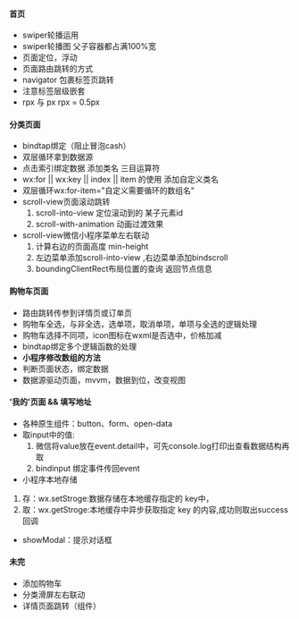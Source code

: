 #### 首页
- swiper轮播运用
- swiper轮播图 父子容器都占满100%宽
- 页面定位，浮动
- 页面路由跳转的方式
- navigator 包裹标签页跳转
- 注意标签层级嵌套
- rpx 与 px rpx = 0.5px
#### 分类页面
- bindtap绑定（阻止冒泡cash）
- 双层循环拿到数据源
- 点击索引绑定数据 添加类名 三目运算符
- wx:for || wx:key || index || item 的使用 添加自定义类名
- 双层循环wx:for-item="自定义需要循环的数组名"
- scroll-view页面滚动跳转
  1. scroll-into-view 定位滚动到的 某子元素id
  2. scroll-with-animation 动画过渡效果
- scroll-view微信小程序菜单左右联动
  1. 计算右边的页面高度 min-height
  2. 左边菜单添加scroll-into-view ,右边菜单添加bindscroll
  3. boundingClientRect布局位置的查询 返回节点信息
#### 购物车页面
- 路由跳转传参到详情页或订单页
- 购物车全选，与非全选，选单项，取消单项，单项与全选的逻辑处理
- 购物车选择不同项，icon图标在wxml是否选中，价格加减
- bindtap绑定多个逻辑函数的处理
- **小程序修改数组的方法**
- 判断页面状态，绑定数据
- 数据源驱动页面，mvvm，数据到位，改变视图
#### '我的'页面 && 填写地址
- 各种原生组件：button、form、open-data
- 取input中的值: 
  1. 微信将value放在event.detail中，可先console.log打印出查看数据结构再取
  2. bindinput 绑定事件传回event
- 小程序本地存储
 1. 存：wx.setStroge:数据存储在本地缓存指定的 key中，
 2. 取：wx.getStroge:本地缓存中异步获取指定 key 的内容,成功则取出success回调
- showModal：提示对话框


#### 未完
- 添加购物车
- 分类滑屏左右联动
- 详情页面跳转（组件）